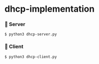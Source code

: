 # dhcp-implementation

### 🧸 Server
```$ python3 dhcp-server.py```

### 🧸 Client
```$ python3 dhcp-client.py```
